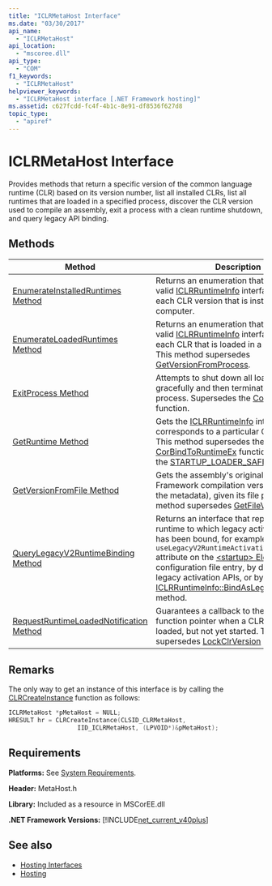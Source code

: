 ```yaml
---
title: "ICLRMetaHost Interface"
ms.date: "03/30/2017"
api_name: 
  - "ICLRMetaHost"
api_location: 
  - "mscoree.dll"
api_type: 
  - "COM"
f1_keywords: 
  - "ICLRMetaHost"
helpviewer_keywords: 
  - "ICLRMetaHost interface [.NET Framework hosting]"
ms.assetid: c627fcdd-fc4f-4b1c-8e91-df8536f627d8
topic_type: 
  - "apiref"
---
```

# ICLRMetaHost Interface
Provides methods that return a specific version of the common language runtime (CLR) based on its version number, list all installed CLRs, list all runtimes that are loaded in a specified process, discover the CLR version used to compile an assembly, exit a process with a clean runtime shutdown, and query legacy API binding.  
  
## Methods  
  
|Method|Description|  
|------------|-----------------|  
|[EnumerateInstalledRuntimes Method](../../../../docs/framework/unmanaged-api/hosting/iclrmetahost-enumerateinstalledruntimes-method.md)|Returns an enumeration that contains a valid [ICLRRuntimeInfo](../../../../docs/framework/unmanaged-api/hosting/iclrruntimeinfo-interface.md) interface pointer for each CLR version that is installed on a computer.|  
|[EnumerateLoadedRuntimes Method](../../../../docs/framework/unmanaged-api/hosting/iclrmetahost-enumerateloadedruntimes-method.md)|Returns an enumeration that contains a valid [ICLRRuntimeInfo](../../../../docs/framework/unmanaged-api/hosting/iclrruntimeinfo-interface.md) interface pointer for each CLR that is loaded in a given process. This method supersedes [GetVersionFromProcess](../../../../docs/framework/unmanaged-api/hosting/getversionfromprocess-function.md).|  
|[ExitProcess Method](../../../../docs/framework/unmanaged-api/hosting/iclrmetahost-exitprocess-method.md)|Attempts to shut down all loaded runtimes gracefully and then terminates the process. Supersedes the [CorExitProcess](../../../../docs/framework/unmanaged-api/hosting/corexitprocess-function.md) function.|  
|[GetRuntime Method](../../../../docs/framework/unmanaged-api/hosting/iclrmetahost-getruntime-method.md)|Gets the [ICLRRuntimeInfo](../../../../docs/framework/unmanaged-api/hosting/iclrruntimeinfo-interface.md) interface that corresponds to a particular CLR version. This method supersedes the [CorBindToRuntimeEx](../../../../docs/framework/unmanaged-api/hosting/corbindtoruntimeex-function.md) function used with the [STARTUP_LOADER_SAFEMODE](../../../../docs/framework/unmanaged-api/hosting/startup-flags-enumeration.md) flag.|  
|[GetVersionFromFile Method](../../../../docs/framework/unmanaged-api/hosting/iclrmetahost-getversionfromfile-method.md)|Gets the assembly's original .NET Framework compilation version (stored in the metadata), given its file path. This method supersedes [GetFileVersion](../../../../docs/framework/unmanaged-api/hosting/getfileversion-function.md).|  
|[QueryLegacyV2RuntimeBinding Method](../../../../docs/framework/unmanaged-api/hosting/iclrmetahost-querylegacyv2runtimebinding-method.md)|Returns an interface that represents a runtime to which legacy activation policy has been bound, for example by using the `useLegacyV2RuntimeActivationPolicy` attribute on the [\<startup> Element](../../../../docs/framework/configure-apps/file-schema/startup/startup-element.md) configuration file entry, by direct use of the legacy activation APIs, or by calling the [ICLRRuntimeInfo::BindAsLegacyV2Runtime](../../../../docs/framework/unmanaged-api/hosting/iclrruntimeinfo-bindaslegacyv2runtime-method.md) method.|  
|[RequestRuntimeLoadedNotification Method](../../../../docs/framework/unmanaged-api/hosting/iclrmetahost-requestruntimeloadednotification-method.md)|Guarantees a callback to the specified function pointer when a CLR version is first loaded, but not yet started. This method supersedes [LockClrVersion](../../../../docs/framework/unmanaged-api/hosting/lockclrversion-function.md)|  
  
## Remarks  
 The only way to get an instance of this interface is by calling the [CLRCreateInstance](../../../../docs/framework/unmanaged-api/hosting/clrcreateinstance-function.md) function as follows:  
  
```cpp  
ICLRMetaHost *pMetaHost = NULL;  
HRESULT hr = CLRCreateInstance(CLSID_CLRMetaHost,  
                   IID_ICLRMetaHost, (LPVOID*)&pMetaHost);  
```  
  
## Requirements  
 **Platforms:** See [System Requirements](../../../../docs/framework/get-started/system-requirements.md).  
  
 **Header:** MetaHost.h  
  
 **Library:** Included as a resource in MSCorEE.dll  
  
 **.NET Framework Versions:** [!INCLUDE[net_current_v40plus](../../../../includes/net-current-v40plus-md.md)]  
  
## See also

- [Hosting Interfaces](../../../../docs/framework/unmanaged-api/hosting/hosting-interfaces.md)
- [Hosting](../../../../docs/framework/unmanaged-api/hosting/index.md)
